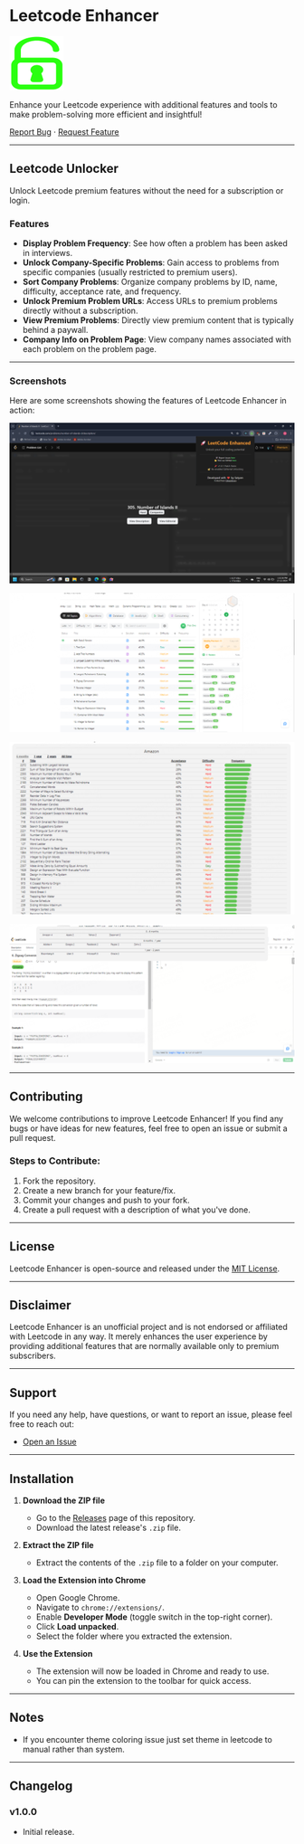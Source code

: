 # Leetcode Enhancer

[![Logo](https://github.com/Satyam709/LeetcodeEnhancer/blob/main/assets/logo.png?raw=true)](https://github.com/Satyam709/LeetcodeEnhancer)

Enhance your Leetcode experience with additional features and tools to make problem-solving more efficient and insightful!

[Report Bug](https://github.com/Satyam709/LeetcodeEnhancer/issues) · [Request Feature](https://github.com/Satyam709/LeetcodeEnhancer/issues)

---

## Leetcode Unlocker

Unlock Leetcode premium features without the need for a subscription or login.

### Features

- **Display Problem Frequency**: See how often a problem has been asked in interviews.
- **Unlock Company-Specific Problems**: Gain access to problems from specific companies (usually restricted to premium users).
- **Sort Company Problems**: Organize company problems by ID, name, difficulty, acceptance rate, and frequency.
- **Unlock Premium Problem URLs**: Access URLs to premium problems directly without a subscription.
- **View Premium Problems**: Directly view premium content that is typically behind a paywall.
- **Company Info on Problem Page**: View company names associated with each problem on the problem page.

---

### Screenshots

Here are some screenshots showing the features of Leetcode Enhancer in action:

![Screenshot 1](https://github.com/Satyam709/LeetcodeEnhancer/blob/main/screenshots/Capture4.PNG?raw=true)

![Screenshot 2](https://github.com/Satyam709/LeetcodeEnhancer/blob/main/screenshots/Capure.PNG?raw=true)

![Screenshot 3](https://github.com/Satyam709/LeetcodeEnhancer/blob/main/screenshots/Capure2.PNG?raw=true)

![Screenshot 4](https://github.com/Satyam709/LeetcodeEnhancer/blob/main/screenshots/Capure3.PNG?raw=true)

---

## Contributing

We welcome contributions to improve Leetcode Enhancer! If you find any bugs or have ideas for new features, feel free to open an issue or submit a pull request.

### Steps to Contribute:

1. Fork the repository.
2. Create a new branch for your feature/fix.
3. Commit your changes and push to your fork.
4. Create a pull request with a description of what you've done.

---

## License

Leetcode Enhancer is open-source and released under the [MIT License](https://opensource.org/licenses/MIT).

---

## Disclaimer

Leetcode Enhancer is an unofficial project and is not endorsed or affiliated with Leetcode in any way. It merely enhances the user experience by providing additional features that are normally available only to premium subscribers.

---

## Support

If you need any help, have questions, or want to report an issue, please feel free to reach out:

- [Open an Issue](https://github.com/Satyam709/LeetcodeEnhancer/issues)

---

## Installation

1. **Download the ZIP file**  
   - Go to the [Releases](https://github.com/Satyam709/LeetcodeEnhancer/releases)
 page of this repository.
   - Download the latest release's `.zip` file.

2. **Extract the ZIP file**  
   - Extract the contents of the `.zip` file to a folder on your computer.

3. **Load the Extension into Chrome**  
   - Open Google Chrome.
   - Navigate to `chrome://extensions/`.
   - Enable **Developer Mode** (toggle switch in the top-right corner).
   - Click **Load unpacked**.
   - Select the folder where you extracted the extension.

4. **Use the Extension**  
   - The extension will now be loaded in Chrome and ready to use.  
   - You can pin the extension to the toolbar for quick access.

---

## Notes
- If you encounter theme coloring issue just set theme in leetcode to manual rather than system.

---

## Changelog

### v1.0.0
- Initial release.

